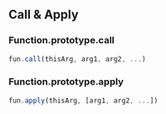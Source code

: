 ## Call & Apply

### Function.prototype.call

```javascript
fun.call(thisArg, arg1, arg2, ...)
```

### Function.prototype.apply

```javascript
fun.apply(thisArg, [arg1, arg2, ...])
```
